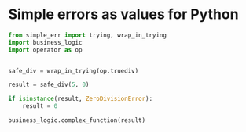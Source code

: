 # Simple errors as values for Python

```python
from simple_err import trying, wrap_in_trying
import business_logic
import operator as op


safe_div = wrap_in_trying(op.truediv)

result = safe_div(5, 0)

if isinstance(result, ZeroDivisionError):
    result = 0

business_logic.complex_function(result)
```